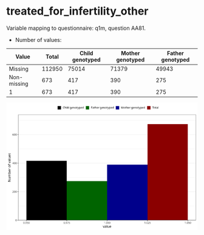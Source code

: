 # treated_for_infertility_other
Variable mapping to questionnaire: q1m, question AA81.
- Number of values:

| Value | Total | Child genotyped | Mother genotyped | Father genotyped |
| ----- | ----- | --------------- | ---------------- | ---------------- |
| Missing | 112950 | 75014 | 71379 | 49943 |
| Non-missing | 673 | 417 | 390 | 275 |
| 1 | 673 | 417 | 390 | 275 |



![](treated_for_infertility_other_n.png)




